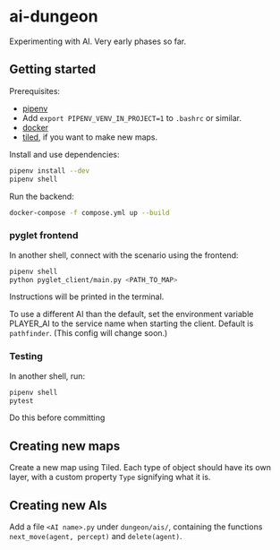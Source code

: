 # ai-dungeon

Experimenting with AI. Very early phases so far.

## Getting started

Prerequisites:

- [pipenv](https://pypi.org/project/pipenv/)
- Add `export PIPENV_VENV_IN_PROJECT=1` to `.bashrc` or similar.
- [docker](https://docs.docker.com/install/linux/docker-ce/ubuntu/)
- [tiled](https://www.mapeditor.org/), if you want to make new maps.

Install and use dependencies:

```sh
pipenv install --dev
pipenv shell
```

Run the backend:

```sh
docker-compose -f compose.yml up --build
```

### pyglet frontend

In another shell, connect with the scenario using the frontend:

```sh
pipenv shell
python pyglet_client/main.py <PATH_TO_MAP>
```

Instructions will be printed in the terminal.

To use a different AI than the default, set the environment variable PLAYER_AI to the service name when starting the client. Default is `pathfinder`. (This config will change soon.)

### Testing

In another shell, run:

```sh
pipenv shell
pytest
```

Do this before committing

## Creating new maps

Create a new map using Tiled. Each type of object should have its own layer, with a custom property `Type` signifying what it is.

## Creating new AIs

Add a file `<AI name>.py` under `dungeon/ais/`, containing the functions `next_move(agent, percept)` and `delete(agent)`.
